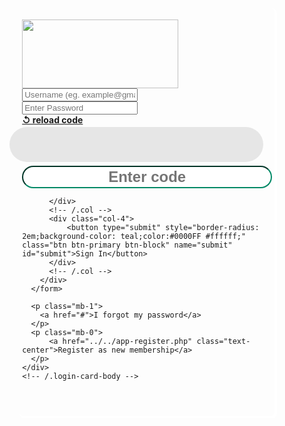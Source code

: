 <!DOCTYPE html>
<html lang="en">
<head>
  <meta charset="utf-8">
  <meta name="viewport" content="width=device-width, initial-scale=1">
  <title>App | Log in</title>

  <!-- Google Font: Source Sans Pro -->
  <link rel="stylesheet" href="https://fonts.googleapis.com/css?family=Source+Sans+Pro:300,400,400i,700&display=fallback">
  <script src="https://ajax.googleapis.com/ajax/libs/jquery/3.6.3/jquery.min.js"></script>
  <script src="https://maxcdn.bootstrapcdn.com/bootstrap/3.4.1/js/bootstrap.min.js"></script>
  <link rel="stylesheet" href="../../plugins/fontawesome-free/css/all.min.css">
  <script src="../../dist/js/jquery.js"></script>
  <link rel="stylesheet" href="../../plugins/icheck-bootstrap/icheck-bootstrap.min.css">
  <link rel="stylesheet" href="../../dist/css/adminlte.min.css">
  <link href="../../dist/css/custom.css" rel="stylesheet" type="text/css"/>
  <style>
      body{
        background-image : url("../../dist/image/kente3.jpg"); 
      }
      .card{
          padding: 1.3em .3em 3em;
          border-radius: .4em;
          box-shadow: 2px 2px 2px 2px rgba(255,255,255);
      }
      .btn-reload{
          background-color: #869791;
      }
      .input-text-code{
          padding: .08em .08em .08em;
          border-radius: 4em;
          text-align: center;
          border-color: #008966;
          border-bottom-color: #008966;
          border-top-color: #008966;
      }
  </style>
 
</head>
<body class="hold-transition login-page">
<div class="login-box">
  <!-- /.login-logo -->
  <div class="card card-outline" style="width:25rem;">
    <div class="card-header text-center">
        <a href="../../app-login-opt.php">
          <img src="../../dist/image/TEACHER_SIGNIN.png" class = "img-circle" align="center" width="250" height="110"/>
       </a>
        <span class="text-danger" id="response"><?php echo $flag_message?></span>
    </div>
    <div class="card-body login-card-body">
        <form method="post" id="app-login-form" autocomplete="off">
        <div class="input-group mb-3">
            <input type="email" class="form-control input-box" name="useremail" id="useremail" placeholder="Username (eg. example@gmail.com)">
          <div class="input-group-append">
            <div class="input-group-text">
              <span class="fas fa-envelope"></span>
            </div>
          </div>
        </div>
        <div class="input-group mb-3">
          <input type="password" class="form-control input-box" name="upassword" id="upassword" placeholder="Enter Password">
          <div class="input-group-append">
            <div class="input-group-text">
              <span class="fas fa-lock"></span>
            </div>
          </div>
        </div>
         <div class="custom-control custom-checkbox mb-3 turing">
             <div class="turing row">
         <div class="col-sm-6">
             <a href="#" class="reload btn-reload"  onClick="generateCode(6);return false;">
                <div class="turing reloader"><b>&#x21BA; reload code</b></div>
            </a>
                 <p id="randomfield" name="randomfield" style="text-align: center;font-size:x-large; font-weight: bold; width:100%;height:50px;margin-bottom:6px; margin-top:3px;background:#E6E6E6;border-color:#E6E6E6; border-radius:50px;padding:3px; margin-left: -20px"></p>
          </div>
              <div class="col-sm-6">
                <input type="text" id="login" style="text-align: center; width:100%; font-size:x-large; font-weight: bold" class="fadeIn second input100 input-text-code" name="txtcaptha" placeholder="Enter code">
            </div>
         </div>
         </div>
        <div class="row">
          <div class="col-8">
              
          </div>
          <!-- /.col -->
          <div class="col-4">
              <button type="submit" style="border-radius: 2em;background-color: teal;color:#0000FF #ffffff;" class="btn btn-primary btn-block" name="submit" id="submit">Sign In</button>
          </div>
          <!-- /.col -->
        </div>
      </form>
       
      <p class="mb-1">
        <a href="#">I forgot my password</a>
      </p>
      <p class="mb-0">
          <a href="../../app-register.php" class="text-center">Register as new membership</a>
      </p>
    </div>
    <!-- /.login-card-body -->
  </div>
</div>
<script src="https://ajax.googleapis.com/ajax/libs/jquery/3.6.3/jquery.min.js"></script>    
<script src="../../plugins/jquery/jquery.min.js"></script>
<script src="../../plugins/bootstrap/js/bootstrap.bundle.min.js"></script>
<script src="../../dist/js/adminlte.min.js"></script>
<script src="../../plugins/jquery/jquery.js"></script>
<script src="https://cdnjs.cloudflare.com/ajax/libs/jquery/3.6.3/jquery.min.js" integrity="sha512-STof4xm1wgkfm7heWqFJVn58Hm3EtS31XFaagaa8VMReCXAkQnJZ+jEy8PCC/iT18dFy95WcExNHFTqLyp72eQ==" crossorigin="anonymous" referrerpolicy="no-referrer"></script>
<script src="https://cdnjs.cloudflare.com/ajax/libs/jquery/3.6.3/jquery.js" integrity="sha512-nO7wgHUoWPYGCNriyGzcFwPSF+bPDOR+NvtOYy2wMcWkrnCNPKBcFEkU80XIN14UVja0Gdnff9EmydyLlOL7mQ==" crossorigin="anonymous" referrerpolicy="no-referrer"></script>
  <script>
    
    const characters='0123456789ABCDEFGHIJKLMNOPQRSTUVWZYZabcdefghijklmnopqrstuvwxyz';
    function generateCode(length){
        var generatecode='';
        for(var i = 0; i < length; i++){
          //var code =  characters.charAt(Math.floor(Math.random()*characters.length));
           //generatecode += code
            var code =  Math.floor(Math.random()*characters.length);
           generatecode += characters.substring(code,code+1);
        }
        document.getElementById("randomfield").innerHTML=generatecode;
    }
    generateCode(6);
   
    $(function() {
       $('#submit').click(function() {
         var cod=$('#randomfield').text();
          // alert(cod);
      });
     })
    
  </script>
</body>
</html>
